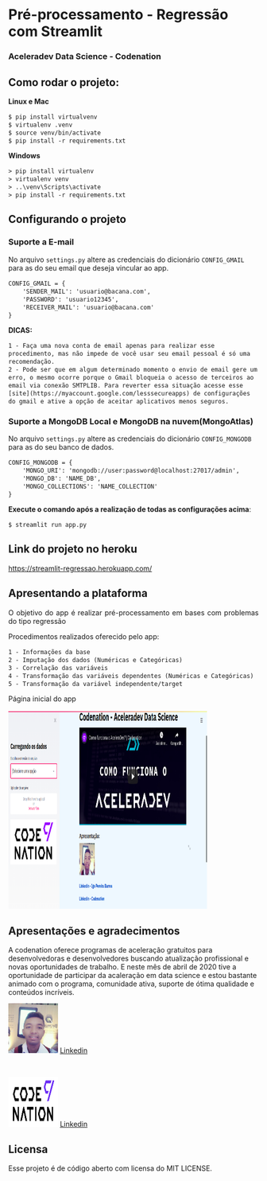 # Pré-processamento - Regressão com Streamlit

### Aceleradev Data Science - Codenation

## Como rodar o projeto:

**Linux e Mac**
```
$ pip install virtualvenv
$ virtualenv .venv
$ source venv/bin/activate
$ pip install -r requirements.txt
```

**Windows**
```
> pip install virtualenv
> virtualenv venv
> ..\venv\Scripts\activate
> pip install -r requirements.txt
```

## Configurando o projeto
<h3>Suporte a E-mail</h3>

No arquivo ```settings.py``` altere as credenciais do dicionário ```CONFIG_GMAIL``` para as do seu email que deseja vincular ao app.
```
CONFIG_GMAIL = {
	'SENDER_MAIL': 'usuario@bacana.com',
	'PASSWORD': 'usuario12345',
	'RECEIVER_MAIL': 'usuario@bacana.com'
}
```

**DICAS:**

	1 - Faça uma nova conta de email apenas para realizar esse procedimento, mas não impede de você usar seu email pessoal é só uma recomendação.
	2 - Pode ser que em algum determinado momento o envio de email gere um erro, o mesmo ocorre porque o Gmail bloqueia o acesso de terceiros ao email via conexão SMTPLIB. Para reverter essa situação acesse esse [site](https://myaccount.google.com/lesssecureapps) de configurações do gmail e ative a opção de aceitar aplicativos menos seguros.

<h3>Suporte a MongoDB Local e MongoDB na nuvem(MongoAtlas)</h3>

No arquivo ```settings.py``` altere as credenciais do dicionário ```CONFIG_MONGODB``` para as do seu banco de dados.

```
CONFIG_MONGODB = {
	'MONGO_URI': 'mongodb://user:password@localhost:27017/admin',
	'MONGO_DB': 'NAME_DB',
	'MONGO_COLLECTIONS': 'NAME_COLLECTION'
}
```


**Execute o comando após a realização de todas as configurações acima**:
```
$ streamlit run app.py
```

## Link do projeto no heroku
https://streamlit-regressao.herokuapp.com/

## Apresentando a plataforma

<p align="justify">O objetivo do app é realizar pré-processamento em bases com problemas do tipo regressão</p>
<p align="justify">Procedimentos realizados oferecido pelo app:</p>

	1 - Informações da base
	2 - Imputação dos dados (Numéricas e Categóricas)
	3 - Correlação das variáveis
	4 - Transformação das variáveis dependentes (Numéricas e Categóricas)
	5 - Transformação da variável independente/target

<p align="justify">Página inicial do app</p>
<img src="mainpage.png" alt="Conteúdo da página principal" width="400" height="400">

## Apresentações e agradecimentos
A codenation oferece programas de aceleração gratuitos para desenvolvedoras e desenvolvedores buscando atualização profissional e novas oportunidades de trabalho. E neste mês de abril de 2020 tive a oportunidade de participar da acaleração em data science e estou bastante animado com o programa, comunidade ativa, suporte de ótima qualidade e conteúdos incríveis.

<p>
	<img src="autor.png" width="100" height="100" alt="Autor - Igo Pereira Barros">
	<a href="https://www.linkedin.com/in/igo-pereira-barros-developer/" target="_black">Linkedin</a>
</p>

<br />

<p>
	<img src="logo.png" width="100" height="100">
	<a href="https://www.linkedin.com/company/code-nation" target="_black">Linkedin</a>
</p>


## Licensa
Esse projeto é de código aberto com licensa do MIT LICENSE.